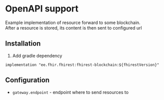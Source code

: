 # OpenAPI support
Example implementation of resource forward to some blockchain.  
After a resource is stored, its content is then sent to configured url

## Installation
1. Add gradle dependency
```
implementation "ee.fhir.fhirest:fhirest-blockchain:${fhirestVersion}"
```

## Configuration
* `gateway.endpoint` - endpoint where to send resources to
